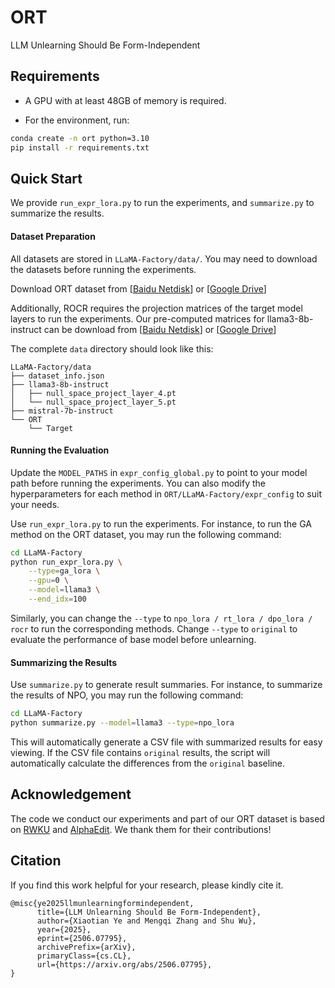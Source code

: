 # ORT

LLM Unlearning Should Be Form-Independent

## Requirements

- A GPU with at least 48GB of memory is required.

- For the environment, run:

```bash
conda create -n ort python=3.10
pip install -r requirements.txt
```

## Quick Start

We provide `run_expr_lora.py` to run the experiments, and `summarize.py` to summarize the results.

#### Dataset Preparation

All datasets are stored in `LLaMA-Factory/data/`. You may need to download the datasets before running the experiments.

Download ORT dataset from [[Baidu Netdisk](https://pan.baidu.com/s/1QIcl1CSGg9PjC-e30x96Kg?pwd=x1c9)] or [[Google Drive](https://drive.google.com/file/d/1tlQDBaJugTYwWcMNBrzoD3Rrx6eBuIfG/view?usp=sharing)]

Additionally, ROCR requires the projection matrices of the target model layers to run the experiments. Our pre-computed matrices for llama3-8b-instruct can be download from [[Baidu Netdisk](https://pan.baidu.com/s/1mh_Orbz1ZO9DcW9g1kof9w?pwd=mhdq)] or [[Google Drive](https://drive.google.com/file/d/1vPfwPXR4KcaY1b0hRXlzt3vUZ5emafu5/view?usp=sharing)]

The complete `data` directory should look like this:

```text
LLaMA-Factory/data
├── dataset_info.json
├── llama3-8b-instruct
│   ├── null_space_project_layer_4.pt
│   └── null_space_project_layer_5.pt
├── mistral-7b-instruct
└── ORT
    └── Target
```

#### Running the Evaluation

Update the `MODEL_PATHS` in `expr_config_global.py` to point to your model path before running the experiments. You can also modify the hyperparameters for each method in `ORT/LLaMA-Factory/expr_config` to suit your needs.

Use `run_expr_lora.py` to run the experiments. For instance, to run the GA method on the ORT dataset, you may run the following command:

```bash
cd LLaMA-Factory
python run_expr_lora.py \
    --type=ga_lora \
    --gpu=0 \
    --model=llama3 \
    --end_idx=100
```

Similarly, you can change the `--type` to `npo_lora / rt_lora / dpo_lora / rocr` to run the corresponding methods. Change `--type` to `original` to evaluate the performance of base model before unlearning.


#### Summarizing the Results

Use `summarize.py` to generate result summaries. For instance, to summarize the results of NPO, you may run the following command:

```bash
cd LLaMA-Factory
python summarize.py --model=llama3 --type=npo_lora
```

This will automatically generate a CSV file with summarized results for easy viewing. If the CSV file contains `original` results, the script will automatically calculate the differences from the `original` baseline.


## Acknowledgement

The code we conduct our experiments and part of our ORT dataset is based on [RWKU](https://github.com/jinzhuoran/RWKU) and [AlphaEdit](https://github.com/jianghoucheng/AlphaEdit). We thank them for their contributions!


## Citation

If you find this work helpful for your research, please kindly cite it.

```text
@misc{ye2025llmunlearningformindependent,
      title={LLM Unlearning Should Be Form-Independent}, 
      author={Xiaotian Ye and Mengqi Zhang and Shu Wu},
      year={2025},
      eprint={2506.07795},
      archivePrefix={arXiv},
      primaryClass={cs.CL},
      url={https://arxiv.org/abs/2506.07795}, 
}
```